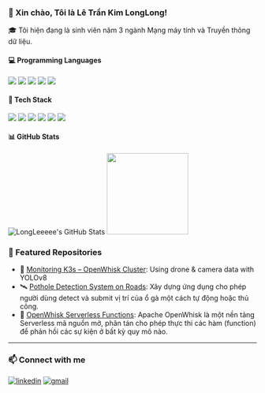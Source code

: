 ### 👋 Xin chào, Tôi là Lê Trần Kim LongLong!

🎓 Tôi hiện đang là sinh viên năm 3 ngành Mạng máy tính và Truyền thông dữ liệu.

#### 💻 Programming Languages

<p align="left"> 
<img src="https://img.shields.io/badge/C-00599C?style=flat&logo=c&logoColor=white"/> <img src="https://img.shields.io/badge/C++-00599C?style=flat&logo=c%2B%2B&logoColor=white"/> <img src="https://img.shields.io/badge/C%23-239120?style=flat&logo=c-sharp&logoColor=white"/> <img src="https://img.shields.io/badge/Java-007396?style=flat&logo=java&logoColor=white"/> <img src="https://img.shields.io/badge/Bash-4EAA25?style=flat&logo=gnu-bash&logoColor=white"/> </p>

#### 🔧 Tech Stack

<p align="left">
  <img src="https://img.shields.io/badge/Linux-FCC624?style=flat&logo=linux&logoColor=black"/>
  <img src="https://img.shields.io/badge/Docker-2496ED?style=flat&logo=docker&logoColor=white"/>
  <img src="https://img.shields.io/badge/Kubernetes-326CE5?style=flat&logo=kubernetes&logoColor=white"/>
  <img src="https://img.shields.io/badge/Prometheus-E6522C?style=flat&logo=prometheus&logoColor=white"/>
  <img src="https://img.shields.io/badge/Grafana-F46800?style=flat&logo=grafana&logoColor=white"/>
  <img src="https://img.shields.io/badge/AWS-232F3E?style=flat&logo=amazon-aws&logoColor=white"/>
</p>

#### 📊 GitHub Stats

![LongLeeeee's GitHub Stats](https://github-readme-stats.vercel.app/api?username=LongLeeeee&show_icons=true&theme=radical)
<img src="https://github-readme-stats.vercel.app/api/top-langs/?username=LongLeeeee&layout=compact&theme=radical" height="165"/>

### 🎯 Featured Repositories

- 🔭 [Monitoring K3s – OpenWhisk Cluster](https://github.com/LongLeeeee/NT531.P21): Using drone & camera data with YOLOv8
- 🛰️ [Pothole Detection System on Roads](https://github.com/LongLeeeee/NT118.P12): Xây dựng ứng dụng cho phép người dùng detect và submit vị trí của ổ gà một cách tự động hoặc thủ công.
- 🧩 [OpenWhisk Serverless Functions](https://github.com/LongLeeeee/NT533.P11): Apache OpenWhisk là một nền tảng Serverless mã nguồn mở, phân tán cho phép thực thi các hàm (function) để phản hồi các sự kiện ở bất kỳ quy mô nào.

---

### 📫 Connect with me

<p align="left">
  <a href="https://www.linkedin.com/in/long-le-tran-kim-265b42365/" target="blank"><img align="center" src="https://img.shields.io/badge/LinkedIn-blue?style=flat&logo=linkedin" alt="linkedin" /></a>
  <a href="mailto:longle4689@gmail.com"><img align="center" src="https://img.shields.io/badge/Gmail-red?style=flat&logo=gmail&logoColor=white" alt="gmail" /></a>
</p>
